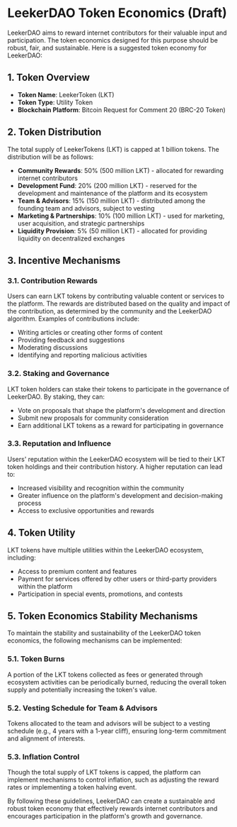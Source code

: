 # LeekerDAO Token Economics (Draft)

LeekerDAO aims to reward internet contributors for their valuable input and participation. The token economics designed for this purpose should be robust, fair, and sustainable. Here is a suggested token economy for LeekerDAO:

## 1. Token Overview

- **Token Name**: LeekerToken (LKT)
- **Token Type**: Utility Token
- **Blockchain Platform**:  Bitcoin Request for Comment 20 (BRC-20 Token)

## 2. Token Distribution

The total supply of LeekerTokens (LKT) is capped at 1 billion tokens. The distribution will be as follows:

- **Community Rewards**: 50% (500 million LKT) - allocated for rewarding internet contributors
- **Development Fund**: 20% (200 million LKT) - reserved for the development and maintenance of the platform and its ecosystem
- **Team & Advisors**: 15% (150 million LKT) - distributed among the founding team and advisors, subject to vesting
- **Marketing & Partnerships**: 10% (100 million LKT) - used for marketing, user acquisition, and strategic partnerships
- **Liquidity Provision**: 5% (50 million LKT) - allocated for providing liquidity on decentralized exchanges

## 3. Incentive Mechanisms

### 3.1. Contribution Rewards

Users can earn LKT tokens by contributing valuable content or services to the platform. The rewards are distributed based on the quality and impact of the contribution, as determined by the community and the LeekerDAO algorithm. Examples of contributions include:

- Writing articles or creating other forms of content
- Providing feedback and suggestions
- Moderating discussions
- Identifying and reporting malicious activities

### 3.2. Staking and Governance

LKT token holders can stake their tokens to participate in the governance of LeekerDAO. By staking, they can:

- Vote on proposals that shape the platform's development and direction
- Submit new proposals for community consideration
- Earn additional LKT tokens as a reward for participating in governance

### 3.3. Reputation and Influence

Users' reputation within the LeekerDAO ecosystem will be tied to their LKT token holdings and their contribution history. A higher reputation can lead to:

- Increased visibility and recognition within the community
- Greater influence on the platform's development and decision-making process
- Access to exclusive opportunities and rewards

## 4. Token Utility

LKT tokens have multiple utilities within the LeekerDAO ecosystem, including:

- Access to premium content and features
- Payment for services offered by other users or third-party providers within the platform
- Participation in special events, promotions, and contests

## 5. Token Economics Stability Mechanisms

To maintain the stability and sustainability of the LeekerDAO token economics, the following mechanisms can be implemented:

### 5.1. Token Burns

A portion of the LKT tokens collected as fees or generated through ecosystem activities can be periodically burned, reducing the overall token supply and potentially increasing the token's value.

### 5.2. Vesting Schedule for Team & Advisors

Tokens allocated to the team and advisors will be subject to a vesting schedule (e.g., 4 years with a 1-year cliff), ensuring long-term commitment and alignment of interests.

### 5.3. Inflation Control

Though the total supply of LKT tokens is capped, the platform can implement mechanisms to control inflation, such as adjusting the reward rates or implementing a token halving event.

By following these guidelines, LeekerDAO can create a sustainable and robust token economy that effectively rewards internet contributors and encourages participation in the platform's growth and governance.
